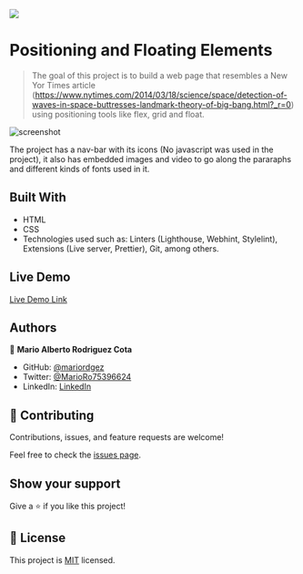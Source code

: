 ![](https://img.shields.io/badge/Microverse-blueviolet)

# Positioning and Floating Elements

> The goal of this project is to build a web page that resembles a New Yor Times article (https://www.nytimes.com/2014/03/18/science/space/detection-of-waves-in-space-buttresses-landmark-theory-of-big-bang.html?_r=0) using positioning tools like flex, grid and float. 

![screenshot](./app_screenshot.png)

The project has a nav-bar with its icons (No javascript was used in the project), it also has embedded images and video to go along the pararaphs and different kinds of fonts used in it.

## Built With

- HTML
- CSS
- Technologies used such as: Linters (Lighthouse, Webhint, Stylelint), Extensions (Live server, Prettier), Git, among others.

## Live Demo

[Live Demo Link](https://livedemo.com)


## Authors

👤 **Mario Alberto Rodriguez Cota**

- GitHub: [@mariordgez](https://github.com/mariordgez)
- Twitter: [@MarioRo75396624](https://twitter.com/MarioRo75396624)
- LinkedIn: [LinkedIn](www.linkedin.com/in/mario-alberto-rodriguez-cota-a2860a205)



## 🤝 Contributing

Contributions, issues, and feature requests are welcome!

Feel free to check the [issues page](https://github.com/mariordgez/Project_1_HTML/issues).

## Show your support

Give a ⭐️ if you like this project!


## 📝 License

This project is [MIT](./MIT.md) licensed.
